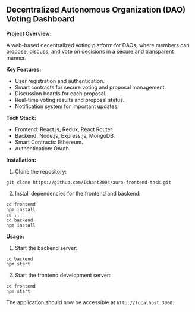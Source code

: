 ## Decentralized Autonomous Organization (DAO) Voting Dashboard

**Project Overview:**

A web-based decentralized voting platform for DAOs, where members can propose, discuss, and vote on decisions in a secure and transparent manner.

**Key Features:**

- User registration and authentication.
- Smart contracts for secure voting and proposal management.
- Discussion boards for each proposal.
- Real-time voting results and proposal status.
- Notification system for important updates.

**Tech Stack:**

- Frontend: React.js, Redux, React Router.
- Backend: Node.js, Express.js, MongoDB.
- Smart Contracts: Ethereum.
- Authentication: OAuth.


**Installation:**

1. Clone the repository:

```
git clone https://github.com/Ishant2004/auro-frontend-task.git
```

2. Install dependencies for the frontend and backend:

```
cd frontend
npm install
cd ..
cd backend
npm install
```

**Usage:**

1. Start the backend server:

```
cd backend
npm start
```

2. Start the frontend development server:

```
cd frontend
npm start
```

The application should now be accessible at `http://localhost:3000`.
